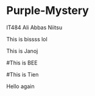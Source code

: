 # Purple-Mystery
IT484
Ali Abbas Niitsu

This is bissss lol

This is Janoj

#This is BEE

#This is Tien

Hello again